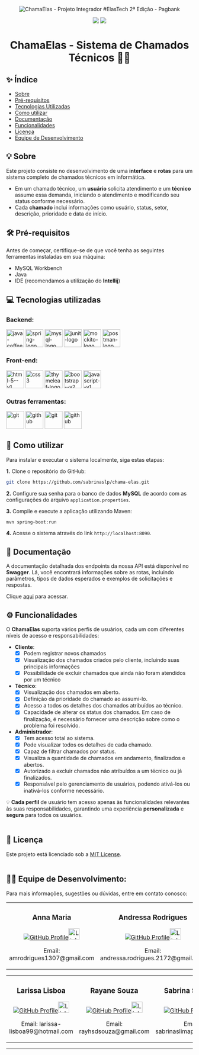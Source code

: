 <p align="center">
    <img src="https://github.com/sabrinaslp/chama-elas/assets/101300856/509ff8a4-c073-4751-9967-b008b3897737" alt="ChamaElas - Projeto Integrador #ElasTech 2ª Edição - Pagbank">
</p>
<p align="center">
   <img src="https://img.shields.io/badge/Status:-Concluído-green"/>
   <img src="https://img.shields.io/badge/Projeto Integrador:-ElasTech 2024-FE951E"/>
</p>
<h1 align="center">ChamaElas - Sistema de Chamados Técnicos 👩‍💻</h1>

## ✨ Índice

- [Sobre](#-sobre)
- [Pré-requisitos](#%EF%B8%8F-pr%C3%A9-requisitos)
- [Tecnologias Utilizadas](#-tecnologias-utilizadas)
- [Como utilizar](#-como-utilizar)
- [Documentação](#-documentação)
- [Funcionalidades](#%EF%B8%8F-funcionalidades)
- [Licença](#-licen%C3%A7a)
- [Equipe de Desenvolvimento](#-equipe-de-desenvolvimento)

## 💡 Sobre

Este projeto consiste no desenvolvimento de uma **interface** e **rotas** para um sistema completo de chamados técnicos em informática. 
- Em um chamado técnico, um **usuário** solicita atendimento e um **técnico** assume essa demanda, iniciando o atendimento e modificando seu status conforme necessário.
- Cada **chamado** inclui informações como usuário, status, setor, descrição, prioridade e data de início.

## 🛠️ Pré-requisitos

Antes de começar, certifique-se de que você tenha as seguintes ferramentas instaladas em sua máquina:
- MySQL Workbench
- Java
- IDE (recomendamos a utilização do **Intellij**)

## 💻 Tecnologias utilizadas

### Backend:

<p>
    <span>
        <img width="48" height="48" src="https://img.icons8.com/color/48/java-coffee-cup-logo--v1.png" alt="java-coffee-cup-logo--v1" title="Java"/>
    </span>
    <span>
        <img width="48" height="48" src="https://img.icons8.com/color/48/spring-logo.png" alt="spring-logo" title="Spring Boot"/>
    </span>
    <span>
        <img width="48" height="48" src="https://img.icons8.com/color/48/mysql-logo.png" alt="mysql-logo" title="MySQL Workbench"/>
    </span>
    <span>
        <img height="48" src="https://icon.icepanel.io/Technology/svg/JUnit.svg" alt="junit-logo" title="JUnit"/>
    </span>
     <span>
        <img height="48" src="https://i.imgur.com/FJUBpHg.png" alt="mockito-logo" title="Mockito"/>
    </span>
    <span>
        <img height="48" src="https://i.imgur.com/KpJqwhA.png" alt="postman-logo" title="Postman"/>
    </span>
</p>

  
### Front-end:
<p>
    <span>
        <img width="48" height="48" src="https://img.icons8.com/color/48/html-5--v1.png" alt="html-5--v1" title="HTML5"/>
    </span>
    <span>
        <img width="48" height="48" src="https://img.icons8.com/color/48/css3.png" alt="css3" title="CSS3"/>
    </span>
    <span>
        <img width="48" height="48" src="https://www.thymeleaf.org/doc/images/thymeleaf.png" alt="thymeleaf-logo" title="Thymeleaf"/>
    </span>
    <span>
        <img width="48" height="48" src="https://img.icons8.com/color/48/bootstrap--v2.png" alt="bootstrap--v2" title="Bootstrap"/>
    </span>
    <span>
        <img width="48" height="48" src="https://img.icons8.com/color/48/javascript--v1.png" alt="javascript--v1" title="JavaScript"/>
    </span>
</p>

### Outras ferramentas:
<p>
    <span>
        <img width="48" height="48" src="https://img.icons8.com/color/48/git.png" alt="git" title="Git"/>
    </span>
    <span>
        <img width="48" height="48" src="https://img.icons8.com/glyph-neue/64/github.png" alt="github" title="GitHub"/>
    </span>
      <span>
        <img width="48" height="48" src="https://seeklogo.com/images/I/intellij-idea-logo-F0395EF783-seeklogo.com.png" alt="git" title="Intellij"/>
    </span>
    <span>
        <img width="48" height="48" src="https://static-00.iconduck.com/assets.00/swagger-icon-1024x1024-09037v1r.png" alt="github" title="Swagger"/>
    </span>
</p>

## 🚀 Como utilizar

Para instalar e executar o sistema localmente, siga estas etapas:

**1.** Clone o repositório do GitHub:

   ```bash
   git clone https://github.com/sabrinaslp/chama-elas.git
   ```

**2.** Configure sua senha para o banco de dados **MySQL** de acordo com as configurações do arquivo `application.properties`.

**3.** Compile e execute a aplicação utilizando Maven:

   ```bash
   mvn spring-boot:run
   ```

**4.** Acesse o sistema através do link `http://localhost:8090`.

## 📄 Documentação

A documentação detalhada dos endpoints da nossa API está disponível no **Swagger**. Lá, você encontrará informações sobre as rotas, incluindo parâmetros, tipos de dados esperados e exemplos de solicitações e respostas.

Clique [aqui](https://editor.swagger.io/) para acessar.

## ⚙️ Funcionalidades

O **ChamaElas** suporta vários perfis de usuários, cada um com diferentes níveis de acesso e responsabilidades:

- **Cliente**:
    - [X] Podem registrar novos chamados
    - [X] Visualização dos chamados criados pelo cliente, incluindo suas principais informações
    - [X] Possibilidade de excluir chamados que ainda não foram atendidos por um técnico

- **Técnico**:
    - [X] Visualização dos chamados em aberto.
    - [X] Definição da prioridade do chamado ao assumi-lo.
    - [X] Acesso a todos os detalhes dos chamados atribuídos ao técnico.
    - [X] Capacidade de alterar os status dos chamados. Em caso de finalização, é necessário fornecer uma descrição sobre como o problema foi resolvido.

- **Administrador**:
    - [X] Tem acesso total ao sistema.
    - [X] Pode visualizar todos os detalhes de cada chamado.
    - [X] Capaz de filtrar chamados por status.
    - [X] Visualiza a quantidade de chamados em andamento, finalizados e abertos.
    - [X] Autorizado a excluir chamados não atribuídos a um técnico ou já finalizados.
    - [X] Responsável pelo gerenciamento de usuários, podendo ativá-los ou inativá-los conforme necessário.

💡 **Cada perfil** de usuário tem acesso apenas às funcionalidades relevantes às suas responsabilidades, garantindo uma experiência **personalizada** e **segura** para todos os usuários.
<br>
<br>

## 📝 Licença

Este projeto está licenciado sob a [MIT License](LICENSE).
<br>
<br>

## 👩‍💻 Equipe de Desenvolvimento:

Para mais informações, sugestões ou dúvidas, entre em contato conosco:

<p align="center">
    <table align="center">
        <tr>
            <td align="center" width="325">
                <h3>Anna Maria</h3>
                 <a href="https://github.com/amrodrigues"><img src="https://imgur.com/mRvA6Kh.png" alt="GitHub Profile"></a><a href="https://www.linkedin.com/in/anna-maria-rodrigues-2b375016/"><img src="https://imgur.com/dmA9Br7.png" alt="LinkedIn Profile" width="30px"></a>
                <p>Email: amrodrigues1307@gmail.com</p>
            </td>
            <td align="center" width="325">
                <h3>Andressa Rodrigues</h3>
                <a href="https://github.com/andressarodrigues2172dev"><img src="https://imgur.com/mRvA6Kh.png" alt="GitHub Profile"></a><a href="https://www.linkedin.com/in/andressa-macedo-rodrigues/"><img src="https://imgur.com/dmA9Br7.png" alt="LinkedIn Profile" width="30px"></a>
                <p>Email: andressa.rodrigues.2172@gmail.com</p>
            </td>
            <td align="center" width="325">
                <h3>Cecília Galvão</h3>
                <a href="https://github.com/ceciliagalvaoo"><img src="https://imgur.com/mRvA6Kh.png" alt="GitHub Profile"></a><a href="URL_DO_PERFIL_DO_LINKEDIN_1"><img src="https://imgur.com/dmA9Br7.png" alt="LinkedIn Profile" width="30px"></a>
                <p>Email: emailcecilia@gmail.com</p>
            </td>
        </tr>
    </table>
</p>
<p align="center">
    <table align="center">
        <tr>
            <td align="center" width="325">
                <h3>Larissa Lisboa</h3>
                <a href="https://github.com/LarissaLisboa"><img src="https://imgur.com/mRvA6Kh.png" alt="GitHub Profile"></a><a href="https://www.linkedin.com/in/larissa-lisboa-souza/"><img src="https://imgur.com/dmA9Br7.png" alt="LinkedIn Profile" width="30px"></a>
                <p>Email: larissa-lisboa99@hotmail.com</p>
            </td>
            <td align="center" width="350">
                <h3>Rayane Souza</h3>
                <a href="https://github.com/szrayane"><img src="https://imgur.com/mRvA6Kh.png" alt="GitHub Profile"></a><a href="https://www.linkedin.com/in/rayane-souza-a02658229/"><img src="https://imgur.com/dmA9Br7.png" alt="LinkedIn Profile" width="30px"></a>
                <p>Email: rayhsdsouza@gmail.com</p>
            </td>
            <td align="center" width="325">
                <h3>Sabrina Satriany</h3>
                <a href="https://github.com/sabrinaslp"><img src="https://imgur.com/mRvA6Kh.png" alt="GitHub Profile"></a><a href="https://www.linkedin.com/in/sabrina-satriany/"><img src="https://imgur.com/dmA9Br7.png" alt="LinkedIn Profile" width="30px"></a>
                <p>Email: sabrinaslimap@gmail.com</p>
            </td>
        </tr>
    </table>
</p>


---
